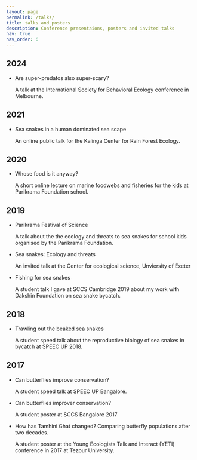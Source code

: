 ```yaml
---
layout: page
permalink: /talks/
title: talks and posters
description: Conference presentaions, posters and invited talks
nav: true
nav_order: 6
---
```

## 2024

- Are super-predatos also super-scary?

    A talk at the International Society for Behavioral Ecology conference in Melbourne.
    
## 2021

- Sea snakes in a human dominated sea scape

    An online public talk for the Kalinga Center for Rain Forest Ecology.

## 2020

- Whose food is it anyway?
    
    A short online lecture on marine foodwebs and fisheries for the kids at Parikrama Foundation school.

## 2019

- Parikrama Festival of Science

    A talk about the the ecology and threats to sea snakes for school kids organised by the Parikrama Foundation.

- Sea snakes: Ecology and threats

    An invited talk at the Center for ecological science, Unviersity of Exeter

- Fishing for sea snakes

    A student talk I gave at SCCS Cambridge 2019 about my work with Dakshin Foundation on sea snake bycatch.

## 2018

- Trawling out the beaked sea snakes

    A student speed talk about the reproductive biology of sea snakes in bycatch at SPEEC UP 2018.

## 2017

- Can butterflies improve conservation?

    A student speed talk at SPEEC UP Bangalore.

- Can butterflies improver conservation?

    A student poster at SCCS Bangalore 2017

- How has Tamhini Ghat changed? Comparing butterfly populations after two decades.

    A student poster at the Young Ecologists Talk and Interact (YETI) conference in 2017 at Tezpur University.



